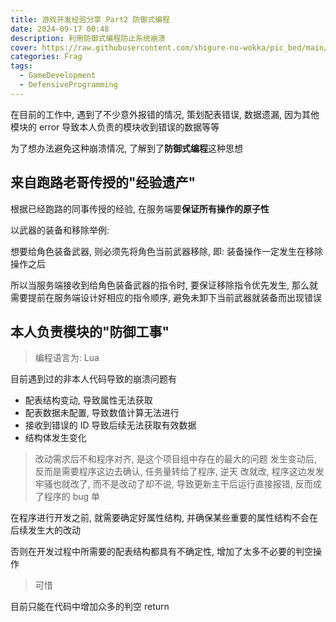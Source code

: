 ```yaml
---
title: 游戏开发经验分享 Part2 防御式编程
date: 2024-09-17 00:48
description: 利用防御式编程防止系统崩溃
cover: https://raw.githubusercontent.com/shigure-no-wokka/pic_bed/main/imgs/family_frag.jpg
categories: Frag
tags:
  - GameDevelopment
  - DefensiveProgramming
---
```


在目前的工作中, 遇到了不少意外报错的情况, 策划配表错误, 数据遗漏, 因为其他模块的 error 导致本人负责的模块收到错误的数据等等

为了想办法避免这种崩溃情况, 了解到了**防御式编程**这种思想

<!--more-->

## 来自跑路老哥传授的"经验遗产"

根据已经跑路的同事传授的经验, 在服务端要**保证所有操作的原子性**

以武器的装备和移除举例:

想要给角色装备武器, 则必须先将角色当前武器移除, 即: 装备操作一定发生在移除操作之后

所以当服务端接收到给角色装备武器的指令时, 要保证移除指令优先发生, 那么就需要提前在服务端设计好相应的指令顺序, 避免未卸下当前武器就装备而出现错误


## 本人负责模块的"防御工事"

> 编程语言为: Lua

目前遇到过的非本人代码导致的崩溃问题有
- 配表结构变动, 导致属性无法获取
- 配表数据未配置, 导致数值计算无法进行
- 接收到错误的 ID 导致后续无法获取有效数据
- 结构体发生变化

> 改动需求后不和程序对齐, 是这个项目组中存在的最大的问题
> 发生变动后, 反而是需要程序这边去确认, 任务量转给了程序, 逆天
> 改就改, 程序这边发发牢骚也就改了, 而不是改动了却不说, 导致更新主干后运行直接报错, 反而成了程序的 bug 单

在程序进行开发之前, 就需要确定好属性结构, 并确保某些重要的属性结构不会在后续发生大的改动

否则在开发过程中所需要的配表结构都具有不确定性, 增加了太多不必要的判空操作

> 可惜

目前只能在代码中增加众多的判空 return



